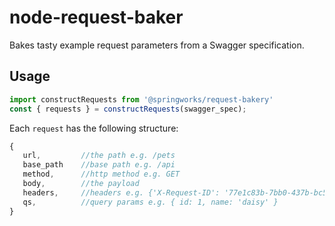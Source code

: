 # node-request-baker
Bakes tasty example request parameters from a Swagger specification.

## Usage 
```javascript
import constructRequests from '@springworks/request-bakery'
const { requests } = constructRequests(swagger_spec);
```

Each `request` has the following structure:
```javascript
{
   url,         //the path e.g. /pets
   base_path    //base path e.g. /api
   method,      //http method e.g. GET
   body,        //the payload
   headers,     //headers e.g. {'X-Request-ID': '77e1c83b-7bb0-437b-bc50-a7a58e5660ac'}
   qs,          //query params e.g. { id: 1, name: 'daisy' }
}
```
